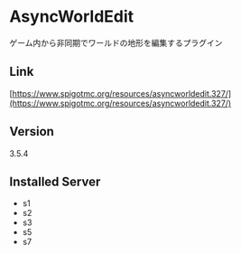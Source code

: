 # AsyncWorldEdit
ゲーム内から非同期でワールドの地形を編集するプラグイン

## Link
[https://www.spigotmc.org/resources/asyncworldedit.327/](https://www.spigotmc.org/resources/asyncworldedit.327/)

## Version
3.5.4

## Installed Server
- s1
- s2
- s3
- s5
- s7
